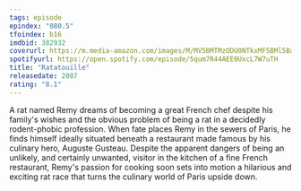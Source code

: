 ```yaml
---
tags: episode
epindex: "080.5"
tfoindex: b16
imdbid: 382932
coverurl: https://m.media-amazon.com/images/M/MV5BMTMzODU0NTkxMF5BMl5BanBnXkFtZTcwMjQ4MzMzMw@@._V1_SY300_CR0,0,202,300_.jpg
spotifyurl: https://open.spotify.com/episode/5qum7R44AEE0UxcL7W7uTH
title: "Ratatouille"
releasedate: 2007
rating: "8.1"
---
```


A rat named Remy dreams of becoming a great French chef despite his family's wishes and the obvious problem of being a rat in a decidedly rodent-phobic profession. When fate places Remy in the sewers of Paris, he finds himself ideally situated beneath a restaurant made famous by his culinary hero, Auguste Gusteau. Despite the apparent dangers of being an unlikely, and certainly unwanted, visitor in the kitchen of a fine French restaurant, Remy's passion for cooking soon sets into motion a hilarious and exciting rat race that turns the culinary world of Paris upside down.